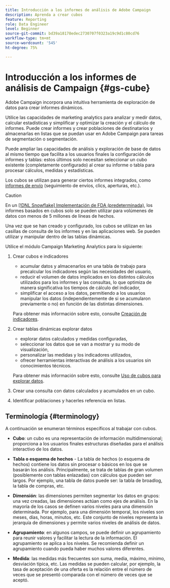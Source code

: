 ```yaml
---
title: Introducción a los informes de análisis de Adobe Campaign
description: Aprenda a crear cubos
feature: Reporting
role: Data Engineer
level: Beginner
source-git-commit: bd39a18178edec2730707f0323a19c9d1c80cd76
workflow-type: tm+mt
source-wordcount: '545'
ht-degree: 75%

---
```


# Introducción a los informes de análisis de Campaign {#gs-cube}

Adobe Campaign incorpora una intuitiva herramienta de exploración de datos para crear informes dinámicos.

Utilice las capacidades de marketing analytics para analizar y medir datos, calcular estadísticas y simplificar y optimizar la creación y el cálculo de informes. Puede crear informes y crear poblaciones de destinatarios y almacenarlas en listas que se puedan usar en Adobe Campaign para tareas de segmentación o segmentación.

Puede ampliar las capacidades de análisis y exploración de base de datos al mismo tiempo que facilita a los usuarios finales la configuración de informes y tablas: estos últimos solo necesitan seleccionar un cubo existente (completamente configurado) al crear su informe o tabla para procesar cálculos, medidas y estadísticas.

Los cubos se utilizan para generar ciertos informes integrados, como [informes de envío](delivery-reports.md) (seguimiento de envíos, clics, aperturas, etc.).

>[!CAUTION]
>
>En un [[!DNL Snowflake] Implementación de FDA (predeterminada)](../architecture/fda-deployment.md), los informes basados en cubos solo se pueden utilizar para volúmenes de datos con menos de 5 millones de líneas de hechos.


Una vez que se han creado y configurado, los cubos se utilizan en las casillas de consulta de los informes y en las aplicaciones web. Se pueden utilizar y manipular dentro de las tablas dinámicas.

Utilice el módulo Campaign Marketing Analytics para lo siguiente:

1. Crear cubos e indicadores

   * acumular datos y almacenarlos en una tabla de trabajo para precalcular los indicadores según las necesidades del usuario,
   * reducir el volumen de datos implicados en los distintos cálculos utilizados para los informes y las consultas, lo que optimiza de manera significativa los tiempos de cálculo del indicador,
   * simplificar el acceso a los datos, permitiendo a los usuarios manipular los datos (independientemente de si se acumularon previamente o no) en función de las distintas dimensiones.

   Para obtener más información sobre esto, consulte [Creación de indicadores](cube-indicators.md).

1. Crear tablas dinámicas explorar datos

   * explorar datos calculados y medidas configuradas,
   * seleccionar los datos que se van a mostrar y su modo de visualización,
   * personalizar las medidas y los indicadores utilizados,
   * ofrecer herramientas interactivas de análisis a los usuarios sin conocimientos técnicos.

   Para obtener más información sobre esto, consulte [Uso de cubos para explorar datos](cube-tables.md).

1. Crear una consulta con datos calculados y acumulados en un cubo.
1. Identificar poblaciones y hacerles referencia en listas.

## Terminología {#terminology}

A continuación se enumeran términos específicos al trabajar con cubos.

* **Cubo**: un cubo es una representación de información multidimensional; proporciona a los usuarios finales estructuras diseñadas para el análisis interactivo de los datos.

* **Tabla o esquema de hechos** - La tabla de hechos (o esquema de hechos) contiene los datos sin procesar o básicos en los que se basarán los análisis. Principalmente, se trata de tablas de gran volumen (posiblemente con tablas enlazadas) con cálculos que pueden ser largos. Por ejemplo, una tabla de datos puede ser: la tabla de broadlog, la tabla de compras, etc.

* **Dimensión**: las dimensiones permiten segmentar los datos en grupos: una vez creadas, las dimensiones actúan como ejes de análisis. En la mayoría de los casos se definen varios niveles para una dimensión determinada. Por ejemplo, para una dimensión temporal, los niveles son meses, días, horas, minutos, etc. Este conjunto de niveles representa la jerarquía de dimensiones y permite varios niveles de análisis de datos.

* **Agrupamiento**: en algunos campos, se puede definir un agrupamiento para reunir valores y facilitar la lectura de la información. El agrupamiento se aplica a los niveles. Se recomienda definir un agrupamiento cuando pueda haber muchos valores diferentes.

* **Medida**: las medidas más frecuentes son suma, media, máximo, mínimo, desviación típica, etc. Las medidas se pueden calcular, por ejemplo, la tasa de aceptación de una oferta es la relación entre el número de veces que se presentó comparada con el número de veces que se aceptó.
